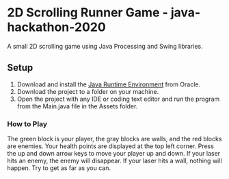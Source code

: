 # 2D Scrolling Runner Game - java-hackathon-2020
A small 2D scrolling game using Java Processing and Swing libraries.

## Setup
1. Download and install the [Java Runtime Environment](https://www.oracle.com/mx/java/technologies/javase-jre8-downloads.html) from Oracle.
2. Download the project to a folder on your machine.
3. Open the project with any IDE or coding text editor and run the program from the Main.java file in the Assets folder.

### How to Play
The green block is your player, the gray blocks are walls, and the red blocks are enemies. Your health points are displayed at the top left corner. Press the up and down arrow keys to move your player up and down. If your laser hits an enemy, the enemy will disappear. If your laser hits a wall, nothing will happen. Try to get as far as you can.